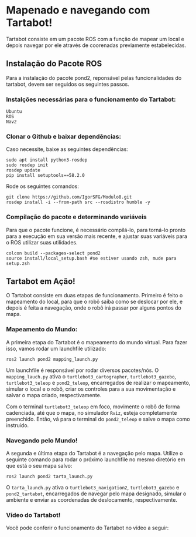 # Mapenado e navegando com Tartabot!
Tartabot consiste em um pacote ROS com a função de mapear um local e depois navegar por ele através de coorenadas previamente estabelecidas.

## Instalação do Pacote ROS
Para a instalação do pacote pond2, reponsável pelas funcionalidades do tartabot, devem ser seguidos os seguintes passos.

### Instalções necessárias para o funcionamento do Tartabot:
```
Ubuntu
ROS
Nav2
```

### Clonar o Github e baixar dependências:
Caso necessite, baixe as seguintes dependências:
```
sudo apt install python3-rosdep
sudo rosdep init
rosdep update
pip install setuptools==58.2.0
```
Rode os seguintes comandos:
```
git clone https://github.com/IgorSFG/Modulo8.git
rosdep install -i --from-path src --rosdistro humble -y
```

### Compilação do pacote e determinando variáveis
Para que o pacote funcione, é necessário compilá-lo, para torná-lo pronto para a execução em sua versão mais recente, e ajustar suas variáveis para o ROS utilizar suas utilidades.
```
colcon build --packages-select pond2
source install/local_setup.bash #se estiver usando zsh, mude para setup.zsh
```

## Tartabot em Ação!
O Tartabot consiste em duas etapas de funcionamento. Primeiro é feito o mapeamento do local, para que o robô saiba como se deslocar por ele, e depois é feita a navegação, onde o robô irá passar por alguns pontos do mapa.


### Mapeamento do Mundo:
A primeira etapa do Tartabot é o mapeamento do mundo virtual. Para fazer isso, vamos rodar um launchfile utilizado:
```
ros2 launch pond2 mapping_launch.py
```
Um launchfile é responsável por rodar diversos pacotes/nós. O `mapping_lauch.py` ativa o `turtlebot3_cartographer`, `turtlebot3_gazebo`, `turtlebot3_teleop` e `pond2_teleop`, encarregados de realizar o mapeamento, simular o local e o robô, criar os controles para a sua movimentação e salvar o mapa criado, respectivamente.

Com o terminal `turtlebot3_teleop` em foco, movimente o robô de forma cadenciada, até que o mapa, no simulador `Rviz`, esteja completamente preenchido. Então, vá para o terminal do `pond2_teleop` e salve o mapa como instruído.

### Navegando pelo Mundo!
A segunda e última etapa do Tartabot é a navegação pelo mapa. Utilize o seguinte comando para rodar o próximo launchfile no mesmo diretório em que está o seu mapa salvo:
```
ros2 launch pond2 tarta_launch.py
```
O `tarta_launch.py` ativa o `turtlebot3_navigation2`, `turtlebot3_gazebo` e `pond2_tartabot`, encarregados de navegar pelo mapa designado, simular o ambiente e enviar as coordenadas de deslocamento, respectivamente.

### Vídeo do Tartabot!
Você pode conferir o funcionamento do Tartabot no vídeo a seguir: 


